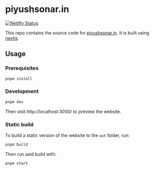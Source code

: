 # piyushsonar.in

[![Netlify Status](https://api.netlify.com/api/v1/badges/0b89bb27-54f0-4d73-927a-64df83c6ca42/deploy-status)](https://app.netlify.com/sites/piyushsonar/deploys)

This repo contains the source code for [piyushsonar.in](https://piyushsonar.in). It is built using [nextjs](nextjs.org/).

## Usage

### Prerequisites

```bash
pnpm install
```

### Development

```bash
pnpm dev
```

Then visit http://localhost:3000/ to preview the website.

### Static build

To build a static version of the website to the `out` folder, run:

```bash
pnpm build
```

Then run said build with:

```bash
pnpm start
```
